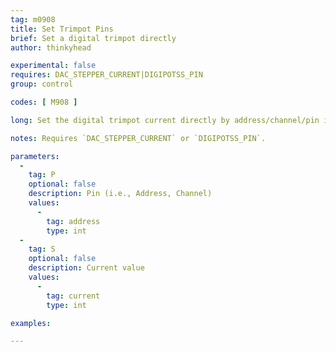 ```yaml
---
tag: m0908
title: Set Trimpot Pins
brief: Set a digital trimpot directly
author: thinkyhead

experimental: false
requires: DAC_STEPPER_CURRENT|DIGIPOTSS_PIN
group: control

codes: [ M908 ]

long: Set the digital trimpot current directly by address/channel/pin index. `DAC_STEPPER_CURRENT` pertains to the MCP4728.

notes: Requires `DAC_STEPPER_CURRENT` or `DIGIPOTSS_PIN`.

parameters:
  -
    tag: P
    optional: false
    description: Pin (i.e., Address, Channel)
    values:
      -
        tag: address
        type: int
  -
    tag: S
    optional: false
    description: Current value
    values:
      -
        tag: current
        type: int

examples:

---
```


